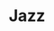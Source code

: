 ---
title: Jazz
crosslinks:
- youtubefactsbot
- youtubot
- jazzcirclejerk
- SnarkyPuppy
- piano
- alotabot
- jazzguitar
- darkjazz
- trumpet
- japanesejazz
- freejazz
- ObscureMedia
- zappafied
- jazznoir
- musictheory
- drums
- anti_gif_bot
- Music1940s
- coaxedintoasnafu
- headphones
---